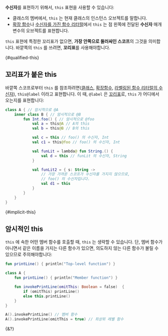 **수신자**를 표현하기 위해서, `this` 표현을 사용할 수 있습니다:

- 클래스의 멤버에서, `this` 는 현재 클래스의 인스턴스 오브젝트를 말합니다.
- [확장 함수](/docs/extensions.md)나 [수신자를 가진 함수 리터럴](/docs/lambdas.md#수신자를-가진-함수-리터럴)에서 `this` 는 점 왼쪽에 전달된 **수신자** 매개변수의 오브젝트를 표현합니다.

`this` 표현에 특정한 꼬리표가 없으면, **가장 안쪽으로 둘러싸인 스코프**의 그것을 의미합니다. 바깥쪽의 `this` 를 쓰려면, **꼬리표**를 사용해야합니다.

{#qualified-this}
## 꼬리표가 붙은 this

바깥쪽 스코프로부터 `this` 를 참조하려면([클래스](/docs/classes.md), [확장함수](/docs/extensions.md), [라벨링된 함수 리터럴의 수신자](/docs/lambdas.md#수신자를-가진-함수-리터럴)), `this@label` 이라고 표현합니다. 
이 때, `@label` 은 [꼬리표](/docs/returns.md)로, `this` 가 어디에서 오는지를 표현합니다:

```kotlin
class A { // 암시적으로 @A
    inner class B { // 암시적으로 @B
        fun Int.foo() { // 암시적으로 @foo
            val a = this@A // A의 this
            val b = this@B // B의 this

            val c = this // foo() 의 수신자, Int
            val c1 = this@foo // foo() 의 수신자, Int

            val funLit = lambda@ fun String.() {
                val d = this // funLit 의 수신자, String
            }

            val funLit2 = { s: String ->
                // 가장 가까운 스코프가 수신자를 가지지 않으므로,
                // foo() 의 수신자입니다.
                val d1 = this
            }
        }
    }
}
```

{#implicit-this}
## 암시적인 this

`this` 에 속한 어떤 멤버 함수를 호출할 때, `this` 는 생략할 수 있습니다. 
단, 멤버 함수가 아니면서 같은 이름을 가지는 다른 함수가 있으면, 의도하지 않는 다른 함수가 불릴 수 있으므로 주의해야합니다:

```kotlin
fun printLine() { println("Top-level function") }

class A {
    fun printLine() { println("Member function") }

    fun invokePrintLine(omitThis: Boolean = false)  { 
        if (omitThis) printLine()
        else this.printLine()
    }
}

A().invokePrintLine() // 멤버 함수
A().invokePrintLine(omitThis = true) // 최상위 레벨 함수
```

{&?}
